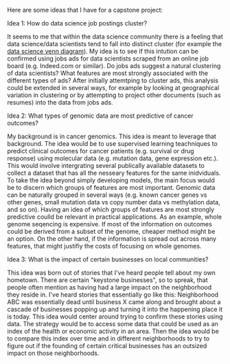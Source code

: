 Here are some ideas that I have for a capstone project:  
  
Idea 1: How do data science job postings cluster?  
  
It seems to me that within the data science community there is a feeling that data science/data scientists tend to fall into distinct cluster (for example the [data science venn diagram](http://drewconway.com/zia/2013/3/26/the-data-science-venn-diagram)). My idea is to see if this intution can be confirmed using jobs ads for data scientists scraped from an online job board (e.g. Indeed.com or similar). Do jobs ads suggest a natural clustering of data scientists? What features are most strongly associated with the different types of ads? After initially attemtping to cluster ads, this analysis could be extended in several ways, for example by looking at geographical variation in clustering or by attempting to project other documents (such as resumes) into the data from jobs ads.  
  
Idea 2: What types of genomic data are most predictive of cancer outcomes?  
  
My background is in cancer genomics. This idea is meant to leverage that background. The idea would be to use supervised learning teachniques to predict clinical outcomes for cancer patients (e.g. survival or drug response) using molecular data (e.g. mutation data, gene expression etc.). This would involve intergrating several publically available datasets to collect a dataset that has all the nesseary features for the same inidviduals. To take the idea beyond simply developing models, the main focus would be to discern which groups of features are most important. Genomic data can be naturally grouped in several ways (e.g. known cancer genes vs other genes, small mutation data vs copy number data vs methylation data, and so on). Having an idea of which groups of features are most strongly predictive coulld be relevant in practical applications. As an example, whole genome seqencing is expensive. If most of the information on outcomes could be derived from a subset of the genome, cheaper method might be an option. On the other hand, if the information is spread out across many features, that might justifiy the costs of focusing on whole genomes.  
  
Idea 3: What is the impact of certain businesses on local communities?  
  
This idea was born out of stories that I've heard people tell about my own hometown. There are certain "keystone businesses", so to spreak, that people often mention as having had a large impact on the neighborhood they reside in. I've heard stories that essentially go like this: Neighborhood ABC was essentially dead until business X came along and brought about a cascade of businesses popping up and turning it into the happening place it is today. This idea would center around trying to confirm these stories using data. The strategy would be to access some data that could be used as an index of the health or economic activity in an area. Then the idea would be to compare this index over time and in different neighborhoods to try to figure out if the founding of certain critical businesses has an outsized impact on those neighborhoods. 
